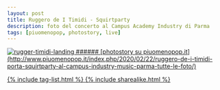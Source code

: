 ```yaml
---
layout: post
title: Ruggero de I Timidi - Squirtparty
description: foto del concerto al Campus Academy Industry di Parma
tags: [piuomenopop, photostory, live]
---
```


<a href="http://www.piuomenopop.it/index.php/2020/02/22/ruggero-de-i-timidi-porta-squirtparty-al-campus-industry-music-parma-tutte-le-foto/" >
<img alt="rugger-timidi-landing" src="https://res.cloudinary.com/lorenzoantei-github-io/image/upload/v1597662079/live/ruggero-squirtparty_itdhi1.jpg">
###### [photostory su piuomenopop.it](http://www.piuomenopop.it/index.php/2020/02/22/ruggero-de-i-timidi-porta-squirtparty-al-campus-industry-music-parma-tutte-le-foto/)

{% include tag-list.html %}
{% include sharealike.html %}
